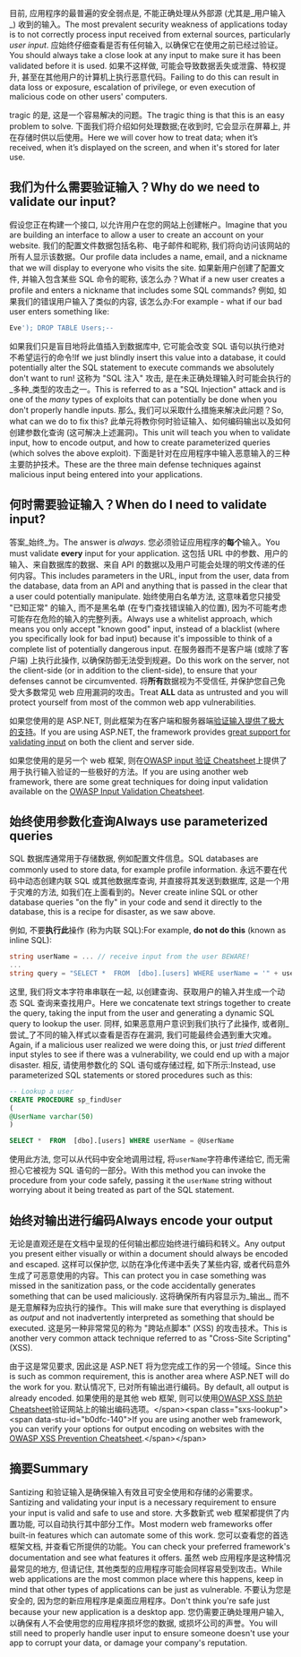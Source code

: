 <span data-ttu-id="b0dfc-101">目前, 应用程序的最普遍的安全弱点是, 不能正确处理从外部源 (尤其是_用户输入_) 收到的输入。</span><span class="sxs-lookup"><span data-stu-id="b0dfc-101">The most prevalent security weakness of applications today is to not correctly process input received from external sources, particularly _user input_.</span></span> <span data-ttu-id="b0dfc-102">应始终仔细查看是否有任何输入, 以确保它在使用之前已经过验证。</span><span class="sxs-lookup"><span data-stu-id="b0dfc-102">You should always take a close look at any input to make sure it has been validated before it is used.</span></span> <span data-ttu-id="b0dfc-103">如果不这样做, 可能会导致数据丢失或泄露、特权提升, 甚至在其他用户的计算机上执行恶意代码。</span><span class="sxs-lookup"><span data-stu-id="b0dfc-103">Failing to do this can result in data loss or exposure, escalation of privilege, or even execution of malicious code on other users' computers.</span></span>

<span data-ttu-id="b0dfc-104">tragic 的是, 这是一个容易解决的问题。</span><span class="sxs-lookup"><span data-stu-id="b0dfc-104">The tragic thing is that this is an easy problem to solve.</span></span> <span data-ttu-id="b0dfc-105">下面我们将介绍如何处理数据;在收到时, 它会显示在屏幕上, 并在存储时供以后使用。</span><span class="sxs-lookup"><span data-stu-id="b0dfc-105">Here we will cover how to treat data; when it’s received, when it’s displayed on the screen, and when it's stored for later use.</span></span>

## <a name="why-do-we-need-to-validate-our-input"></a><span data-ttu-id="b0dfc-106">我们为什么需要验证输入？</span><span class="sxs-lookup"><span data-stu-id="b0dfc-106">Why do we need to validate our input?</span></span>

<span data-ttu-id="b0dfc-107">假设您正在构建一个接口, 以允许用户在您的网站上创建帐户。</span><span class="sxs-lookup"><span data-stu-id="b0dfc-107">Imagine that you are building an interface to allow a user to create an account on your website.</span></span> <span data-ttu-id="b0dfc-108">我们的配置文件数据包括名称、电子邮件和昵称, 我们将向访问该网站的所有人显示该数据。</span><span class="sxs-lookup"><span data-stu-id="b0dfc-108">Our profile data includes a name, email, and a nickname that we will display to everyone who visits the site.</span></span> <span data-ttu-id="b0dfc-109">如果新用户创建了配置文件, 并输入包含某些 SQL 命令的昵称, 该怎么办？</span><span class="sxs-lookup"><span data-stu-id="b0dfc-109">What if a new user creates a profile and enters a nickname that includes some SQL commands?</span></span> <span data-ttu-id="b0dfc-110">例如, 如果我们的错误用户输入了类似的内容, 该怎么办:</span><span class="sxs-lookup"><span data-stu-id="b0dfc-110">For example - what if our bad user enters something like:</span></span>

```sql
Eve'); DROP TABLE Users;--
```

<span data-ttu-id="b0dfc-111">如果我们只是盲目地将此值插入到数据库中, 它可能会改变 SQL 语句以执行绝对不希望运行的命令!</span><span class="sxs-lookup"><span data-stu-id="b0dfc-111">If we just blindly insert this value into a database, it could potentially alter the SQL statement to execute commands we absolutely don't want to run!</span></span> <span data-ttu-id="b0dfc-112">这称为 "SQL 注入" 攻击, 是在未正确处理输入时可能会执行的_多种_类型的攻击之一。</span><span class="sxs-lookup"><span data-stu-id="b0dfc-112">This is referred to as a "SQL Injection" attack and is one of the _many_ types of exploits that can potentially be done when you don't properly handle inputs.</span></span> <span data-ttu-id="b0dfc-113">那么, 我们可以采取什么措施来解决此问题？</span><span class="sxs-lookup"><span data-stu-id="b0dfc-113">So, what can we do to fix this?</span></span> <span data-ttu-id="b0dfc-114">此单元将教你何时验证输入、如何编码输出以及如何创建参数化查询 (这可解决上述漏洞)。</span><span class="sxs-lookup"><span data-stu-id="b0dfc-114">This unit will teach you when to validate input, how to encode output, and how to create parameterized queries (which solves the above exploit).</span></span> <span data-ttu-id="b0dfc-115">下面是针对在应用程序中输入恶意输入的三种主要防护技术。</span><span class="sxs-lookup"><span data-stu-id="b0dfc-115">These are the three main defense techniques against malicious input being entered into your applications.</span></span>

## <a name="when-do-i-need-to-validate-input"></a><span data-ttu-id="b0dfc-116">何时需要验证输入？</span><span class="sxs-lookup"><span data-stu-id="b0dfc-116">When do I need to validate input?</span></span>

<span data-ttu-id="b0dfc-117">答案_始终_为。</span><span class="sxs-lookup"><span data-stu-id="b0dfc-117">The answer is _always_.</span></span> <span data-ttu-id="b0dfc-118">您必须验证应用程序的**每个**输入。</span><span class="sxs-lookup"><span data-stu-id="b0dfc-118">You must validate **every** input for your application.</span></span> <span data-ttu-id="b0dfc-119">这包括 URL 中的参数、用户的输入、来自数据库的数据、来自 API 的数据以及用户可能会处理的明文传递的任何内容。</span><span class="sxs-lookup"><span data-stu-id="b0dfc-119">This includes parameters in the URL, input from the user, data from the database, data from an API and anything that is passed in the clear that a user could potentially manipulate.</span></span> <span data-ttu-id="b0dfc-120">始终使用白名单方法, 这意味着您只接受 "已知正常" 的输入, 而不是黑名单 (在专门查找错误输入的位置), 因为不可能考虑可能存在危险的输入的完整列表。</span><span class="sxs-lookup"><span data-stu-id="b0dfc-120">Always use a whitelist approach, which means you only accept "known good" input, instead of a blacklist (where you specifically look for bad input) because it's impossible to think of a complete list of potentially dangerous input.</span></span>  <span data-ttu-id="b0dfc-121">在服务器而不是客户端 (或除了客户端) 上执行此操作, 以确保防御无法受到规避。</span><span class="sxs-lookup"><span data-stu-id="b0dfc-121">Do this work on the server, not the client-side (or in addition to the client-side), to ensure that your defenses cannot be circumvented.</span></span> <span data-ttu-id="b0dfc-122">将**所有**数据视为不受信任, 并保护您自己免受大多数常见 web 应用漏洞的攻击。</span><span class="sxs-lookup"><span data-stu-id="b0dfc-122">Treat **ALL** data as untrusted and you will protect yourself from most of the common web app vulnerabilities.</span></span>

<span data-ttu-id="b0dfc-123">如果您使用的是 ASP.NET, 则此框架为在客户端和服务器端[验证输入提供了极大的支持](https://docs.microsoft.com/aspnet/web-pages/overview/ui-layouts-and-themes/validating-user-input-in-aspnet-web-pages-sites)。</span><span class="sxs-lookup"><span data-stu-id="b0dfc-123">If you are using ASP.NET, the framework provides [great support for validating input](https://docs.microsoft.com/aspnet/web-pages/overview/ui-layouts-and-themes/validating-user-input-in-aspnet-web-pages-sites) on both the client and server side.</span></span>

<span data-ttu-id="b0dfc-124">如果您使用的是另一个 web 框架, 则在[OWASP input 验证 Cheatsheet](https://www.owasp.org/index.php/Input_Validation_Cheat_Sheet)上提供了用于执行输入验证的一些极好的方法。</span><span class="sxs-lookup"><span data-stu-id="b0dfc-124">If you are using another web framework, there are some great techniques for doing input validation available on the [OWASP Input Validation Cheatsheet](https://www.owasp.org/index.php/Input_Validation_Cheat_Sheet).</span></span>


## <a name="always-use-parameterized-queries"></a><span data-ttu-id="b0dfc-125">始终使用参数化查询</span><span class="sxs-lookup"><span data-stu-id="b0dfc-125">Always use parameterized queries</span></span>

<span data-ttu-id="b0dfc-126">SQL 数据库通常用于存储数据, 例如配置文件信息。</span><span class="sxs-lookup"><span data-stu-id="b0dfc-126">SQL databases are commonly used to store data, for example profile information.</span></span>  <span data-ttu-id="b0dfc-127">永远不要在代码中动态创建内联 SQL 或其他数据库查询, 并直接将其发送到数据库, 这是一个用于灾难的方法, 如我们在上面看到的。</span><span class="sxs-lookup"><span data-stu-id="b0dfc-127">Never create inline SQL or other database queries "on the fly" in your code and send it directly to the database, this is a recipe for disaster, as we saw above.</span></span>

<span data-ttu-id="b0dfc-128">例如, 不要**执行此**操作 (称为内联 SQL):</span><span class="sxs-lookup"><span data-stu-id="b0dfc-128">For example, **do not do this** (known as inline SQL):</span></span>

```csharp
string userName = ... // receive input from the user BEWARE!
...
string query = "SELECT *  FROM  [dbo].[users] WHERE userName = '" + userName + "'";
```

<span data-ttu-id="b0dfc-129">这里, 我们将文本字符串串联在一起, 以创建查询、获取用户的输入并生成一个动态 SQL 查询来查找用户。</span><span class="sxs-lookup"><span data-stu-id="b0dfc-129">Here we concatenate text strings together to create the query, taking the input from the user and generating a dynamic SQL query to lookup the user.</span></span> <span data-ttu-id="b0dfc-130">同样, 如果恶意用户意识到我们执行了此操作, 或者刚_尝试_了不同的输入样式以查看是否存在漏洞, 我们可能最终会遇到重大灾难。</span><span class="sxs-lookup"><span data-stu-id="b0dfc-130">Again, if a malicious user realized we were doing this, or just _tried_ different input styles to see if there was a vulnerability, we could end up with a major disaster.</span></span> <span data-ttu-id="b0dfc-131">相反, 请使用参数化的 SQL 语句或存储过程, 如下所示:</span><span class="sxs-lookup"><span data-stu-id="b0dfc-131">Instead, use parameterized SQL statements or stored procedures such as this:</span></span>

```sql
-- Lookup a user
CREATE PROCEDURE sp_findUser
(
@UserName varchar(50)
)

SELECT *  FROM  [dbo].[users] WHERE userName = @UserName
```

<span data-ttu-id="b0dfc-132">使用此方法, 您可以从代码中安全地调用过程, 将`userName`字符串传递给它, 而无需担心它被视为 SQL 语句的一部分。</span><span class="sxs-lookup"><span data-stu-id="b0dfc-132">With this method you can invoke the procedure from your code safely, passing it the `userName` string without worrying about it being treated as part of the SQL statement.</span></span>

## <a name="always-encode-your-output"></a><span data-ttu-id="b0dfc-133">始终对输出进行编码</span><span class="sxs-lookup"><span data-stu-id="b0dfc-133">Always encode your output</span></span>

<span data-ttu-id="b0dfc-134">无论是直观还是在文档中呈现的任何输出都应始终进行编码和转义。</span><span class="sxs-lookup"><span data-stu-id="b0dfc-134">Any output you present either visually or within a document should always be encoded and escaped.</span></span> <span data-ttu-id="b0dfc-135">这样可以保护您, 以防在净化传递中丢失了某些内容, 或者代码意外生成了可恶意使用的内容。</span><span class="sxs-lookup"><span data-stu-id="b0dfc-135">This can protect you in case something was missed in the sanitization pass, or the code accidentally generates something that can be used maliciously.</span></span> <span data-ttu-id="b0dfc-136">这将确保所有内容显示为_输出_, 而不是无意解释为应执行的操作。</span><span class="sxs-lookup"><span data-stu-id="b0dfc-136">This will make sure that everything is displayed as _output_ and not inadvertently interpreted as something that should be executed.</span></span> <span data-ttu-id="b0dfc-137">这是另一种非常常见的称为 "跨站点脚本" (XSS) 的攻击技术。</span><span class="sxs-lookup"><span data-stu-id="b0dfc-137">This is another very common attack technique referred to as "Cross-Site Scripting" (XSS).</span></span>

<span data-ttu-id="b0dfc-138">由于这是常见要求, 因此这是 ASP.NET 将为您完成工作的另一个领域。</span><span class="sxs-lookup"><span data-stu-id="b0dfc-138">Since this is such as common requirement, this is another area where ASP.NET will do the work for you.</span></span> <span data-ttu-id="b0dfc-139">默认情况下, 已对所有输出进行编码。</span><span class="sxs-lookup"><span data-stu-id="b0dfc-139">By default, all output is already encoded.</span></span> <span data-ttu-id="b0dfc-140">如果使用的是其他 web 框架, 则可以使用[OWASP XSS 防护 Cheatsheet](https://www.owasp.org/index.php/XSS_(Cross_Site_Scripting)_Prevention_Cheat_Sheet)验证网站上的输出编码选项。</span><span class="sxs-lookup"><span data-stu-id="b0dfc-140">If you are using another web framework, you can verify your options for output encoding on websites with the [OWASP XSS Prevention Cheatsheet](https://www.owasp.org/index.php/XSS_(Cross_Site_Scripting)_Prevention_Cheat_Sheet).</span></span>

## <a name="summary"></a><span data-ttu-id="b0dfc-141">摘要</span><span class="sxs-lookup"><span data-stu-id="b0dfc-141">Summary</span></span>

<span data-ttu-id="b0dfc-142">Santizing 和验证输入是确保输入有效且可安全使用和存储的必需要求。</span><span class="sxs-lookup"><span data-stu-id="b0dfc-142">Santizing and validating your input is a necessary requirement to ensure your input is valid and safe to use and store.</span></span> <span data-ttu-id="b0dfc-143">大多数新式 web 框架都提供了内置功能, 可以自动执行其中部分工作。</span><span class="sxs-lookup"><span data-stu-id="b0dfc-143">Most modern web frameworks offer built-in features which can automate some of this work.</span></span> <span data-ttu-id="b0dfc-144">您可以查看您的首选框架文档, 并查看它所提供的功能。</span><span class="sxs-lookup"><span data-stu-id="b0dfc-144">You can check your preferred framework's documentation and see what features it offers.</span></span> <span data-ttu-id="b0dfc-145">虽然 web 应用程序是这种情况最常见的地方, 但请记住, 其他类型的应用程序可能会同样容易受到攻击。</span><span class="sxs-lookup"><span data-stu-id="b0dfc-145">While web applications are the most common place where this happens, keep in mind that other types of applications can be just as vulnerable.</span></span> <span data-ttu-id="b0dfc-146">不要认为您是安全的, 因为您的新应用程序是桌面应用程序。</span><span class="sxs-lookup"><span data-stu-id="b0dfc-146">Don't think you're safe just because your new application is a desktop app.</span></span> <span data-ttu-id="b0dfc-147">您仍需要正确处理用户输入, 以确保有人不会使用您的应用程序损坏您的数据, 或损坏公司的声誉。</span><span class="sxs-lookup"><span data-stu-id="b0dfc-147">You will still need to properly handle user input to ensure someone doesn't use your app to corrupt your data, or damage your company's reputation.</span></span>